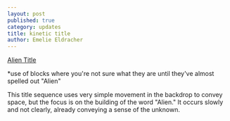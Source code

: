 ```yaml
---
layout: post
published: true
category: updates
title: kinetic title
author: Emelie Eldracher
---
```

[Alien Title](https://www.artofthetitle.com/title/alien/)

*use of blocks where you're not sure what they are until they've almost spelled out "Alien"

This title sequence uses very simple movement in the backdrop to convey space, but the focus is on the building of the word "Alien." It occurs slowly and not clearly, already conveying a sense of the unknown. 
